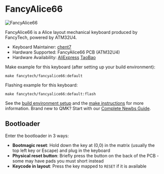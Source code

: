 # FancyAlice66

![FancyAlice66](https://i.imgur.com/kg0TUlIh.jpeg)

FancyAlice66 is a Alice layout mechanical keyboard produced by FancyTech, powered by ATM32U4.

* Keyboard Maintainer: [chent7](https://github.com/chent7)
* Hardware Supported: FancyAlice66 PCB (ATM32U4)
* Hardware Availability: [AliExpress](https://www.aliexpress.com/item/1005004272392611.html) [TaoBao](https://item.taobao.com/item.htm?spm=a1z09.2.0.0.13892e8dGQ8r0o&id=674705234595)

Make example for this keyboard (after setting up your build environment):

    make fancytech/fancyalice66:default

Flashing example for this keyboard:

    make fancytech/fancyalice66:default:flash

See the [build environment setup](https://docs.qmk.fm/#/getting_started_build_tools) and the [make instructions](https://docs.qmk.fm/#/getting_started_make_guide) for more information. Brand new to QMK? Start with our [Complete Newbs Guide](https://docs.qmk.fm/#/newbs).

## Bootloader

Enter the bootloader in 3 ways:

* **Bootmagic reset**: Hold down the key at (0,0) in the matrix (usually the top left key or Escape) and plug in the keyboard
* **Physical reset button**: Briefly press the button on the back of the PCB - some may have pads you must short instead
* **Keycode in layout**: Press the key mapped to `RESET` if it is available
